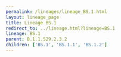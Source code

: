 ```yaml
---
permalink: /lineages/lineage_BS.1.html
layout: lineage_page
title: Lineage BS.1
redirect_to: ../lineage.html?lineage=BS.1
lineage: BS.1
parent: B.1.1.529.2.3.2
children: ['BS.1', 'BS.1.1', 'BS.1.2']
---
```

